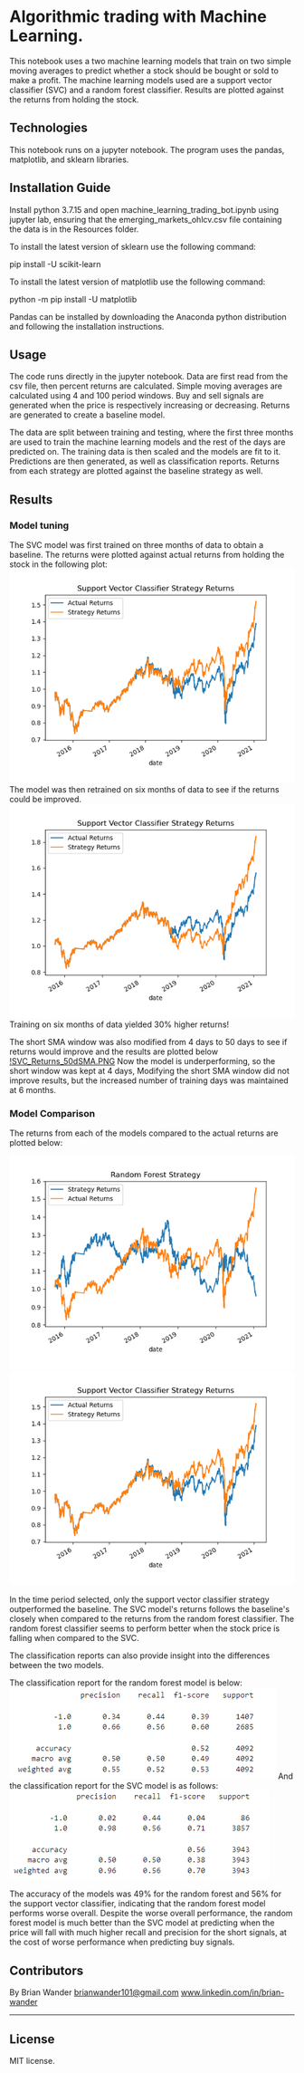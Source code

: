 # Algorithmic trading with Machine Learning.
This notebook uses a two machine learning models that train on two simple moving averages to predict whether a stock should be bought or sold to make a profit. The machine learning models used are a support vector classifier (SVC) and a random forest classifier. Results are plotted against the returns from holding the stock.

## Technologies
This notebook runs on a jupyter notebook.
The program uses the pandas, matplotlib, and sklearn libraries.

## Installation Guide
Install python 3.7.15 and open machine_learning_trading_bot.ipynb using jupyter lab, ensuring that the emerging_markets_ohlcv.csv file containing the data is in the Resources folder.

To install the latest version of sklearn use the following command:

pip install -U scikit-learn

To install the latest version of matplotlib use the following command:

python -m pip install -U matplotlib

Pandas can be installed by downloading the Anaconda python distribution and following the installation instructions.

## Usage
The code runs directly in the jupyter notebook. Data are first read from the csv file, then percent returns are calculated. Simple moving averages are calculated using 4 and 100 period windows. Buy and sell signals are generated when the price is respectively increasing or decreasing. Returns are generated to create a baseline model.

The data are split between training and testing, where the first three months are used to train the machine learning models and the rest of the days are predicted on. The training data is then scaled and the models are fit to it. Predictions are then generated, as well as classification reports. Returns from each strategy are plotted against the baseline strategy as well.

## Results

### Model tuning 
The SVC model was first trained on three months of data to obtain a baseline. The returns were plotted against actual returns from holding the stock in the following plot:
![SVC_Returns.PNG](SVC_Returns.PNG)
The model was then retrained on six months of data to see if the returns could be improved.
![SVC_Returns_6_months.PNG](SVC_Returns_6_months.PNG)
Training on six months of data yielded 30% higher returns!

The short SMA window was also modified from 4 days to 50 days to see if returns would improve and the results are plotted below
[!SVC_Returns_50dSMA.PNG](SVC_Returns_50dSMA.PNG)
Now the model is underperforming, so the short window was kept at 4 days,
Modifying the short SMA window did not improve results, but the increased number of training days was maintained at 6 months.

### Model Comparison
The returns from each of the models compared to the actual returns are plotted below:

![RF_Returns.PNG](RF_Returns.PNG)
![SVC_Returns.PNG](SVC_Returns.PNG)

In the time period selected, only the support vector classifier strategy outperformed the baseline. The SVC model's returns follows the baseline's closely when compared to the returns from the random forest classifier. The random forest classifier seems to perform better when the stock price is falling when compared to the SVC.

The classification reports can also provide insight into the differences between the two models.

The classification report for the random forest model is below:
![RF_classification_report.PNG](RF_classification_report.PNG)
And the classification report for the SVC model is as follows:
![SVM_classification_report.PNG](SVM_classification_report.PNG)

The accuracy of the models was 49% for the random forest and 56% for the support vector classifier, indicating that the random forest model performs worse overall. Despite the worse overall performance, the random forest model is much better than the SVC model at predicting when the price will fall with much higher recall and precision for the short signals, at the cost of worse performance when predicting buy signals. 

## Contributors

By Brian Wander
brianwander101@gmail.com
www.linkedin.com/in/brian-wander

---

## License

MIT license.
